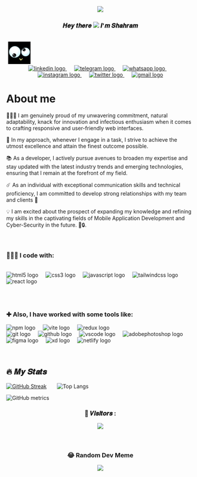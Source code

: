 <meta http-equiv='cache-control' content='no-cache'> 
<meta http-equiv='expires' content='0'> 
<meta http-equiv='pragma' content='no-cache'>

<!--============================== WELCOME IMAGE ==============================-->
<div align='left'>
<div id="header" align="center" >
  <img src="https://github.com/ShahramShakiba/ShahramShakiba/assets/110089830/ff8e31af-8501-4687-8580-17e8d4d7871f" width='450'/>
</div>
<div align='center'> 
  <h3>
   𝑯𝒆𝒚 𝒕𝒉𝒆𝒓𝒆 <img src='https://camo.githubusercontent.com/b3aa0cb9c95a7593d72ef8e0a894f3ea11e665b6193e90281361a442dc5010e0/68747470733a2f2f656d6f6a69732e736c61636b6d6f6a69732e636f6d2f656d6f6a69732f696d616765732f313537373330353530352f373337332f68616e645f776176652e6769663f31353737333035353035' width="25"/>
 𝑰'𝒎 𝑺𝒉𝒂𝒉𝒓𝒂𝒎
  </h3>
</div>

  <br>
  
<div align="center">
  <img src="https://github.com/tomchen/my-avatar/raw/master/tomchen.gif" alt="Tom Chen's animated GIF avatar" title="Tom Chen's animated GIF avatar" height="60px" width="60px"> &nbsp;&nbsp;&nbsp;&nbsp; &nbsp;&nbsp;&nbsp;&nbsp; &nbsp;&nbsp;&nbsp;&nbsp; &nbsp;&nbsp;&nbsp;&nbsp; &nbsp;&nbsp;&nbsp;&nbsp; &nbsp;&nbsp;&nbsp;&nbsp; &nbsp;&nbsp;&nbsp;&nbsp; &nbsp;&nbsp;&nbsp;&nbsp; &nbsp;&nbsp;&nbsp;&nbsp; &nbsp;&nbsp;&nbsp;&nbsp; &nbsp;&nbsp;&nbsp;&nbsp; &nbsp;&nbsp;&nbsp;&nbsp; &nbsp;&nbsp;&nbsp;&nbsp; &nbsp;&nbsp;&nbsp;&nbsp; &nbsp;&nbsp;&nbsp;&nbsp; &nbsp;&nbsp;&nbsp;&nbsp; &nbsp;&nbsp;&nbsp;&nbsp; &nbsp;&nbsp;&nbsp;&nbsp; &nbsp;&nbsp;&nbsp;&nbsp; &nbsp;&nbsp;&nbsp;&nbsp; &nbsp;&nbsp;&nbsp;&nbsp; &nbsp;&nbsp;&nbsp;&nbsp; 
  <a href="https://www.linkedin.com/in/shahramshakiba/" target="_blank">
    <img src="https://raw.githubusercontent.com/maurodesouza/profile-readme-generator/master/src/assets/icons/social/linkedin/default.svg" width="52" height="40" alt="linkedin logo"  />
  </a> &nbsp;&nbsp;&nbsp;&nbsp;
  <a href="https://t.me/ShahramDev" target="_blank">
    <img src="https://raw.githubusercontent.com/maurodesouza/profile-readme-generator/master/src/assets/icons/social/telegram/default.svg" width="52" height="40" alt="telegram logo"  />
  </a> &nbsp;&nbsp;&nbsp;&nbsp;
  <a href="https://wa.me/message/LM2IMM3ABZ7ZM1" target="_blank">
    <img src="https://raw.githubusercontent.com/maurodesouza/profile-readme-generator/master/src/assets/icons/social/whatsapp/default.svg" width="52" height="40" alt="whatsapp logo"  />
  </a> &nbsp;&nbsp;&nbsp;&nbsp;
  <a href="https://instagram.com/shahram.shakibaa?igshid=MzNlNGNkZWQ4Mg==" target="_blank">
    <img src="https://raw.githubusercontent.com/maurodesouza/profile-readme-generator/master/src/assets/icons/social/instagram/default.svg" width="52" height="40" alt="instagram logo"  />
  </a> &nbsp;&nbsp;&nbsp;&nbsp;
  <a href="https://twitter.com/DevZEEMO" target="_blank">
    <img src="https://raw.githubusercontent.com/maurodesouza/profile-readme-generator/master/src/assets/icons/social/twitter/default.svg" width="52" height="40" alt="twitter logo"  />
  </a> &nbsp;&nbsp;&nbsp;&nbsp;
  <a href="ShahramShakiba88@gmail.com" target="_blank">
    <img src="https://raw.githubusercontent.com/maurodesouza/profile-readme-generator/master/src/assets/icons/social/gmail/default.svg" width="52" height="40" alt="gmail logo"  />
  </a>
</div>
  
<!--=================================== ABOUT ME ====================================-->
<h1> About me </h1> 
👨🏻‍💻 I am genuinely proud of my unwavering commitment, natural adaptability, knack for innovation and infectious enthusiasm when it comes to crafting responsive and user-friendly web interfaces. <br/>

📜 In my approach, whenever I engage in a task, I strive to achieve the utmost excellence and attain the finest outcome possible.

📚 As a developer, I actively pursue avenues to broaden my expertise and stay updated with the latest industry trends and emerging technologies, ensuring that I remain at the forefront of my field.

☄️ As an individual with exceptional communication skills and technical proficiency, I am committed to develop strong relationships with my team and clients 🤝 <br/> 

💡 I am excited about the prospect of expanding my knowledge and refining my skills in the captivating fields of Mobile Application Development and Cyber-Security in the future. 🔮🔒. <br/><br/><br/>


<!--=================================== MY SKILLS ===================================-->
<h3> 👨🏻‍💻 I code with:  </h3> <br/>

<img src="https://skillicons.dev/icons?i=html" height="40" alt="html5 logo"  />
  <img width="12" />
  <img src="https://skillicons.dev/icons?i=css" height="40" alt="css3 logo"  />
  <img width="12" />
  <img src="https://skillicons.dev/icons?i=js" height="40" alt="javascript logo"  />
  <img width="12" />
  <img src="https://skillicons.dev/icons?i=tailwind" height="40" alt="tailwindcss logo"  />
  <img width="12" />
  <img src="https://skillicons.dev/icons?i=react" height="40" alt="react logo"  />
  <img width="12" />

<br/><br/>

### ✚ Also, I have worked with some tools like: 
<img src="https://cdn.jsdelivr.net/gh/devicons/devicon/icons/npm/npm-original-wordmark.svg" height="40" alt="npm logo"  />
  <img width="12" />
  <img src="https://skillicons.dev/icons?i=vite" height="40" alt="vite logo"  />
  <img width="12" />
  <img src="https://skillicons.dev/icons?i=redux" height="40" alt="redux logo"  />
  <img width="12" />

  <br/>

<img src="https://skillicons.dev/icons?i=git" height="40" alt="git logo"  />
  <img width="12" />
  <img src="https://skillicons.dev/icons?i=github" height="40" alt="github logo"  />
  <img width="12" />
  <img src="https://skillicons.dev/icons?i=vscode" height="40" alt="vscode logo"  />
  <img width="12" />
  <img src="https://skillicons.dev/icons?i=ps" height="40" alt="adobephotoshop logo"  />
  <img width="12" />
  <img src="https://skillicons.dev/icons?i=figma" height="40" alt="figma logo"  />
  <img width="12" />
  <img src="https://skillicons.dev/icons?i=xd" height="40" alt="xd logo"  />
  <img width="12" />
  
  <img src="https://cdn.simpleicons.org/netlify/00C7B7" height="40" alt="netlify logo"  />
 <br/><br/><br/>


<!--=================================== MY STATS ===================================-->
## 🔥 𝑴𝒚 𝑺𝒕𝒂𝒕𝒔
[![GitHub Streak](https://github-readme-streak-stats.herokuapp.com?user=ShahramShakiba&theme=one-dark-pro&fire=EB197C&border=EBDD83&ring=EBB250)](https://git.io/streak-stats) &nbsp; &nbsp;&nbsp;&nbsp; ![Top Langs](https://github-readme-stats.vercel.app/api/top-langs/?username=ShahramShakiba&layout=compact&theme=vision-friendly-dark) <br/>


![GitHub metrics](https://metrics.lecoq.io/ShahramShakiba)  


<!--============================== MY VISITORS ==============================-->
<div id="header" align="center" >
  
### 👀 𝑽𝒊𝒔𝒊𝒕𝒐𝒓𝒔 :
<div align="center">
  <img src="https://profile-counter.glitch.me/ShahramShakiba/count.svg?"  />
</div>
 <br/><br/>

  
### 😂 Random Dev Meme
<img src='https://randommeme-five.vercel.app/' style="height: 400px;"/>
</div>
  
</div>

